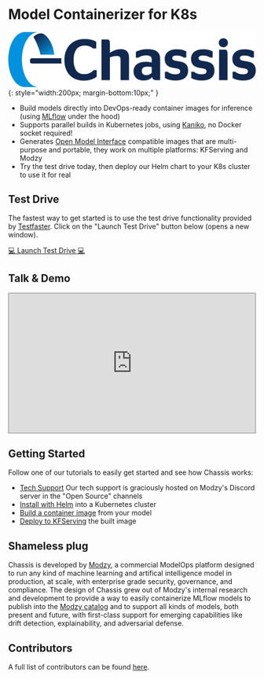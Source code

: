 # Model Containerizer for K8s

![Chassis logo](images/chassis-positive.png){: style="width:200px; margin-bottom:10px;" }

* Build models directly into DevOps-ready container images for inference (using [MLflow](https://mlflow.org) under the hood)
* Supports parallel builds in Kubernetes jobs, using [Kaniko](https://github.com/GoogleContainerTools/kaniko), no Docker socket required!
* Generates [Open Model Interface](https://openmodel.ml) compatible images that are multi-purpose and portable, they work on multiple platforms: KFServing and Modzy
* Try the test drive today, then deploy our Helm chart to your K8s cluster to use it for real

## Test Drive

The fastest way to get started is to use the test drive functionality provided by [Testfaster](https://testfaster.ci). Click on the "Launch Test Drive" button below (opens a new window).

<a href="https://testfaster.ci/launch?embedded=true&repo=https://github.com/combinator-ml/terraform-k8s-chassis&file=examples/testfaster/.testfaster.yml" target="_blank">:computer: Launch Test Drive :computer:</a>

## Talk & Demo

<style>
.video-wrapper {
  position: relative;
  display: block;
  height: 0;
  padding: 0;
  overflow: hidden;
  padding-bottom: 56.25%;
  border: 1px solid gray;
}
.video-wrapper > iframe {
  position: absolute;
  top: 0;
  bottom: 0;
  left: 0;
  width: 100%;
  height: 100%;
  border: 0;
}
</style>

<div class="video-wrapper">
  <iframe width="1280" height="720" src="https://www.youtube.com/embed/3i4ynyECo_I" title="YouTube video player" frameborder="0" allow="accelerometer; autoplay; clipboard-write; encrypted-media; gyroscope; picture-in-picture" allowfullscreen></iframe>
</div>

## Getting Started

Follow one of our tutorials to easily get started and see how Chassis works:

* [Tech Support](https://www2.modzy.com/modzy-discord-chassis) Our tech support is graciously hosted on Modzy's Discord server in the "Open Source" channels
* [Install with Helm](tutorials/devops-deploy.md) into a Kubernetes cluster
* [Build a container image](tutorials/ds-connect) from your model
* [Deploy to KFServing](tutorials/ds-deploy.md) the built image

## Shameless plug

Chassis is developed by [Modzy](https://modzy.com), a commercial ModelOps platform designed to run any kind of machine learning and artifical intelligence model in production, at scale, with enterprise grade security, governance, and compliance. The design of Chassis grew out of Modzy's internal research and development to provide a way to easily containerize MLflow models to publish into the [Modzy catalog](https://www.modzy.com/marketplace/) and to support all kinds of models, both present and future, with first-class support for emerging capabilities like drift detection, explainability, and adversarial defense.

## Contributors

A full list of contributors can be found [here](https://github.com/modzy/chassis/graphs/contributors).
